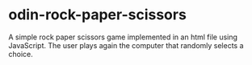 # odin-rock-paper-scissors

A simple rock paper scissors game implemented in an html file using JavaScript. The user plays again the computer that randomly selects a choice.

